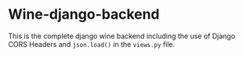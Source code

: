 # Wine-django-backend

This is the complete django wine backend including the use of Django CORS Headers and `json.load()` in the `views.py` file.
